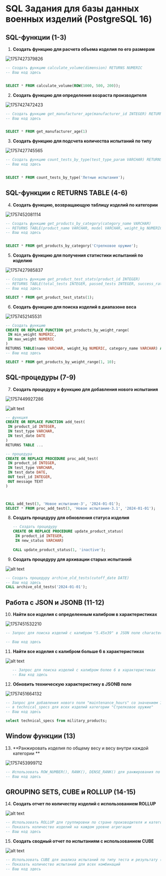# SQL Задания для базы данных военных изделий (PostgreSQL 16)

## SQL-функции (1-3)

1. **Создать функцию для расчета объема изделия по его размерам**

![1757427379826](image/military_tasks/1757427379826.png)

   ```sql
   -- Создать функцию calculate_volume(dimension) RETURNS NUMERIC
   -- Ваш код здесь
  
  
  SELECT * FROM calculate_volume(ROW(1000, 500, 200));
   ```

2. **Создать функцию для определения возраста производителя**

![1757427472423](image/military_tasks/1757427472423.png)

   ```sql
   -- Создать функцию get_manufacturer_age(manufacturer_id INTEGER) RETURNS INTEGER
   -- Ваш код здесь
   
   
   SELECT * FROM get_manufacturer_age(1)
   ```

3. **Создать функцию для подсчета количества испытаний по типу**

![1757427745565](image/military_tasks/1757427745565.png)

   ```sql
   -- Создать функцию count_tests_by_type(test_type_param VARCHAR) RETURNS INTEGER
   -- Ваш код здесь
   
   
   SELECT * FROM count_tests_by_type('Летные испытания');
   ```

## SQL-функции с RETURNS TABLE (4-6)

4. **Создать функцию, возвращающую таблицу изделий по категории**

![1757452081114](image/military_tasks/1757452081114.png)

   ```sql
   -- Создать функцию get_products_by_category(category_name VARCHAR) 
   -- RETURNS TABLE(product_name VARCHAR, model VARCHAR, weight_kg NUMERIC)
   -- Ваш код здесь
   
   
   SELECT * FROM get_products_by_category('Стрелковое оружие');
   ```

5. **Создать функцию для получения статистики испытаний по изделию**

![1757427985837](image/military_tasks/1757427985837.png)



   ```sql
   -- Создать функцию get_product_test_stats(product_id INTEGER)
   -- RETURNS TABLE(total_tests INTEGER, passed_tests INTEGER, success_rate NUMERIC)
   -- Ваш код здесь

   SELECT * FROM get_product_test_stats(1);
   ```

6. **Создать функцию для поиска изделий в диапазоне веса**

![1757452145531](image/military_tasks/1757452145531.png)


   ```sql
   -- Создать функцию 
   CREATE OR REPLACE FUNCTION get_products_by_weight_range(
    IN min_weight NUMERIC,
    IN max_weight NUMERIC
)
RETURNS TABLE(name VARCHAR, weight_kg NUMERIC, category_name VARCHAR) AS $$
   -- Ваш код здесь

   SELECT * FROM get_products_by_weight_range(1, 10);
   ```

## SQL-процедуры (7-9)

7. **Создать процедуру и функцию для добавления нового испытания**

![1757449927286](image/military_tasks/1757449927286.png)

![alt text](image/image-1.png)

   ```sql
-- функция
CREATE OR REPLACE FUNCTION add_test(
    IN product_id INTEGER,
    IN test_type VARCHAR,
    IN test_date DATE
)
RETURNS TABLE ...

-- процедура
CREATE OR REPLACE PROCEDURE proc_add_test(
    IN product_id INTEGER,
    IN test_type VARCHAR,
    IN test_date DATE,
    OUT test_id INTEGER,
    OUT message TEXT
)
  


   CALL add_test(3, 'Новое испытание-3', '2024-01-01');
   SELECT * FROM proc_add_test(3, 'Новое испытание-3.1', '2024-01-01');
   ```

8. **Создать процедуру для обновления статуса изделия**


   ```sql
   -- Создать процедуру 
   CREATE OR REPLACE PROCEDURE update_product_status(
    IN product_id INTEGER,
    IN new_status VARCHAR)
  
   CALL update_product_status(1, 'inactive');
   ```

9. **Создать процедуру для архивации старых испытаний**

![alt text](image/image-2.png)


   ```sql
   -- Создать процедуру archive_old_tests(cutoff_date DATE)
   -- Ваш код здесь
   CALL archive_old_tests('2024-01-01');
   ```


## Работа с JSON и JSONB (11-12)

10. **Найти все изделия с определенным калибром в характеристиках**

![1757451532210](image/military_tasks/1757451532210.png)


```sql
-- Запрос для поиска изделий с калибром "5.45x39" в JSON поле characteristics

-- Ваш код здесь
```

11. **Найти все изделия с калибром больше 6 в характеристиках**

![alt text](image/image-4.png)

 ```sql
    -- Запрос для поиска изделий с калибром более 6 в характеристиках 
    -- Ваш код здесь
```

12. **Обновить техническую характеристику в JSONB поле**


![1757451664132](image/military_tasks/1757451664132.png)

```sql
-- Запрос для добавления нового поля "maintenance_hours" со значением 100 
-- в technical_specs для всех изделий категории "Стрелковое оружие"
-- Ваш код здесь

select technical_specs from military_products;
```

## Window функции (13)

13. **Ранжировать изделия по общему весу и весу внутри каждой категории **

![1757453999712](image/military_tasks/1757453999712.png)

```sql
-- Использовать ROW_NUMBER(), RANK(), DENSE_RANK() для ранжирования по весу
-- Ваш код здесь
```

## GROUPING SETS, CUBE и ROLLUP (14-15)

14. **Создать отчет по количеству изделий с использованием ROLLUP**

![alt text](image/image-5.png)

```sql
-- Использовать ROLLUP для группировки по стране производителя и категории
-- Показать количество изделий на каждом уровне агрегации
-- Ваш код здесь
```

15. **Создать сводный отчет по испытаниям с использованием CUBE**

![alt text](image/image-6.png)


```sql
-- Использовать CUBE для анализа испытаний по типу теста и результату (passed)
-- Показать количество испытаний для всех комбинаций
-- Ваш код здесь
```